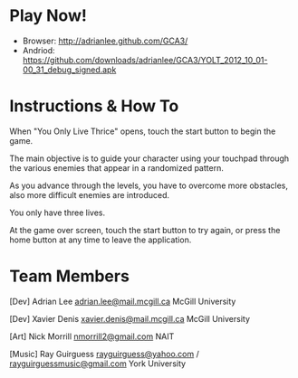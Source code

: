 Play Now!
===========
- Browser: http://adrianlee.github.com/GCA3/
- Andriod: https://github.com/downloads/adrianlee/GCA3/YOLT_2012_10_01-00_31_debug_signed.apk


Instructions & How To
=====================
When "You Only Live Thrice" opens, touch the start button to begin the game.

The main objective is to guide your character using your touchpad through the various enemies that appear in a randomized pattern.

As you advance through the levels, you have to overcome more obstacles, also more difficult enemies are introduced.

You only have three lives.

At the game over screen, touch the start button to try again, or press the home button at any time to leave the application.


Team Members
============
[Dev]
Adrian Lee
adrian.lee@mail.mcgill.ca
McGill University

[Dev]
Xavier Denis
xavier.denis@mail.mcgill.ca
McGill University

[Art]
Nick Morrill
nmorrill2@gmail.com
NAIT

[Music]
Ray Guirguess
rayguirguess@yahoo.com / rayguirguessmusic@gmail.com
York University
